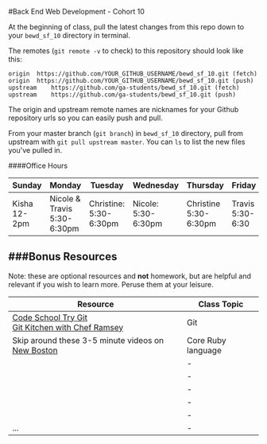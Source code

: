 #Back End Web Development - Cohort 10 

At the beginning of class, pull the latest changes from this repo down to your `bewd_sf_10` directory in terminal.    

The remotes  (`git remote -v` to check) to this repository should look like this:   
 
    origin	https://github.com/YOUR_GITHUB_USERNAME/bewd_sf_10.git (fetch)    
    origin	https://github.com/YOUR_GITHUB_USERNAME/bewd_sf_10.git (push)    
    upstream	https://github.com/ga-students/bewd_sf_10.git (fetch)    
    upstream	https://github.com/ga-students/bewd_sf_10.git (push)

The origin and upstream remote names are nicknames for your Github repository urls so you can easily push and pull.    
 
From your master branch (`git branch`) in `bewd_sf_10` directory, pull from upstream with `git pull upstream master`. You can `ls` to list the new files you've pulled in.

####Office Hours

| Sunday | Monday | Tuesday | Wednesday | Thursday | Friday | Saturday |
| ------ | ------ | ------- | --------- | -------- | ------ | -------- |
| Kisha <br> 12-2pm | Nicole & Travis 5:30-6:30pm | Christine: <br> 5:30-6:30pm | Nicole: <br> 5:30-6:30pm | Christine <br> 5:30-6:30pm | Travis 5:30-6:30 | - | 


###Bonus Resources
-------
Note: these are optional resources and **not** homework, but are helpful and relevant if you wish to learn more. Peruse them at your leisure.

| Resource | Class Topic |
| -------- | ----------- |
| [Code School Try Git](https://www.codeschool.com/courses/try-git) <br/>[Git Kitchen with Chef Ramsey](http://bloggytoons.com/posts/2013/10/10/git-kitchen-wchef-ramsay) | Git |
| Skip around these 3-5 minute videos on [New Boston](https://www.thenewboston.com/videos.php?cat=50) | Core Ruby language |
|          | - |
|          | - |
|          | - |
|          | - |
|          | - |
| ...      | - |
